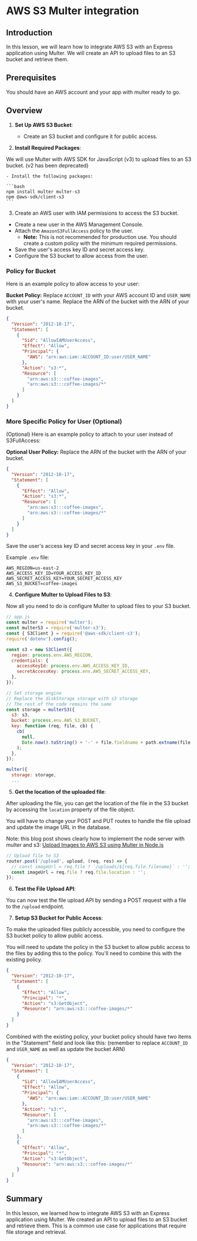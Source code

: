 # AWS S3 Multer integration

## Introduction

In this lesson, we will learn how to integrate AWS S3 with an Express application using Multer. We will create an API to upload files to an S3 bucket and retrieve them.

## Prerequisites

You should have an AWS account and your app with multer ready to go.

## Overview

1. **Set Up AWS S3 Bucket**:
   - Create an S3 bucket and configure it for public access.

2. **Install Required Packages**:

We will use Multer with AWS SDK for JavaScript (v3) to upload files to an S3 bucket. (v2 has been deprecated)

    - Install the following packages:

    ```bash
    npm install multer multer-s3
    npm @aws-sdk/client-s3
    ```

3. Create an AWS user with IAM permissions to access the S3 bucket.

  - Create a new user in the AWS Management Console.
  - Attach the `AmazonS3FullAccess` policy to the user.
    - **Note:** This is not recommended for production use. You should create a custom policy with the minimum required permissions.
  - Save the user's access key ID and secret access key.
  - Configure the S3 bucket to allow access from the user.

### Policy for Bucket

Here is an example policy to allow access to your user:

**Bucket Policy:** Replace `ACCOUNT_ID` with your AWS account ID and `USER_NAME` with your user's name. Replace the ARN of the bucket with the ARN of your bucket.

```json
{
  "Version": "2012-10-17",
  "Statement": [
    {
      "Sid": "AllowIAMUserAccess",
      "Effect": "Allow",
      "Principal": {
        "AWS": "arn:aws:iam::ACCOUNT_ID:user/USER_NAME"
      },
      "Action": "s3:*",
      "Resource": [
        "arn:aws:s3:::coffee-images",
        "arn:aws:s3:::coffee-images/*"
      ]
    }
  ]
}
```

### More Specific Policy for User (Optional)

(Optional) Here is an example policy to attach to your user instead of S3FullAccess:

**Optional User Policy:** Replace the ARN of the bucket with the ARN of your bucket.

```json
{
  "Version": "2012-10-17",
  "Statement": [
    {
      "Effect": "Allow",
      "Action": "s3:*",
      "Resource": [
        "arn:aws:s3:::coffee-images",
        "arn:aws:s3:::coffee-images/*"
      ]
    }
  ]
}
```

Save the user's access key ID and secret access key in your `.env` file.

Example `.env` file:

```env
AWS_REGION=us-east-2
AWS_ACCESS_KEY_ID=YOUR_ACCESS_KEY_ID
AWS_SECRET_ACCESS_KEY=YOUR_SECRET_ACCESS_KEY
AWS_S3_BUCKET=coffee-images
```

4. **Configure Multer to Upload Files to S3**:

Now all you need to do is configure Multer to upload files to your S3 bucket.

```js
// app.js
const multer = require('multer');
const multerS3 = require('multer-s3');
const { S3Client } = require('@aws-sdk/client-s3');
require('dotenv').config();

const s3 = new S3Client({
  region: process.env.AWS_REGION,
  credentials: {
    accessKeyId: process.env.AWS_ACCESS_KEY_ID,
    secretAccessKey: process.env.AWS_SECRET_ACCESS_KEY,
  },
});

// Set storage engine
// Replace the diskStorage storage with s3 storage
// The rest of the code remains the same
const storage = multerS3({
  s3: s3,
  bucket: process.env.AWS_S3_BUCKET,
  key: function (req, file, cb) {
    cb(
      null,
      Date.now().toString() + '-' + file.fieldname + path.extname(file.originalname)
    );
  },
});

multer({
  storage: storage,
  ...
```

5. **Get the location of the uploaded file**:

After uploading the file, you can get the location of the file in the S3 bucket by accessing the `location` property of the file object.

You will have to change your POST and PUT routes to handle the file upload and update the image URL in the database.

Note: this blog post shows clearly how to implement the node server with multer and s3: [Upload Images to AWS S3 using Multer in Node.js](https://dev.to/paras594/upload-images-to-aws-s3-using-multer-in-nodejs-1164)

```js
// Upload file to S3
router.post('/upload', upload, (req, res) => {
  // const imageUrl = req.file ? `/uploads/${req.file.filename}` : '';
  const imageUrl = req.file ? req.file.location : '';
});
```

6. **Test the File Upload API**:

You can now test the file upload API by sending a POST request with a file to the `/upload` endpoint.

7. **Setup S3 Bucket for Public Access**:

To make the uploaded files publicly accessible, you need to configure the S3 bucket policy to allow public access.

You will need to update the policy in the S3 bucket to allow public access to the files by adding this to the policy. You'll need to combine this with the existing policy.

```json
{
  "Version": "2012-10-17",
  "Statement": [
    {
      "Effect": "Allow",
      "Principal": "*",
      "Action": "s3:GetObject",
      "Resource": "arn:aws:s3:::coffee-images/*"
    }
  ]
}
```

Combined with the existing policy, your bucket policy should have two items in the "Statement" field and look like this: (remember to replace `ACCOUNT_ID` and `USER_NAME` as well as update the bucket ARN)

```json
{
  "Version": "2012-10-17",
  "Statement": [
    {
      "Sid": "AllowIAMUserAccess",
      "Effect": "Allow",
      "Principal": {
        "AWS": "arn:aws:iam::ACCOUNT_ID:user/USER_NAME"
      },
      "Action": "s3:*",
      "Resource": [
        "arn:aws:s3:::coffee-images",
        "arn:aws:s3:::coffee-images/*"
      ]
    },
    {
      "Effect": "Allow",
      "Principal": "*",
      "Action": "s3:GetObject",
      "Resource": "arn:aws:s3:::coffee-images/*"
    }
  ]
}
```

## Summary

In this lesson, we learned how to integrate AWS S3 with an Express application using Multer. We created an API to upload files to an S3 bucket and retrieve them. This is a common use case for applications that require file storage and retrieval.
